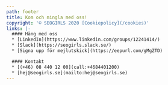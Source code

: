```yaml
---
path: footer
title: Kom och mingla med oss!
copyright: '© SEOGIRLS 2020 [Cookiepolicy](/cookies)'
links: |-
  #### Häng med oss
  * [LinkedIn](https://www.linkedin.com/groups/12241414/)
  * [Slack](https://seogirls.slack.se/)
  * [Signa upp för mejlutskick](https://eepurl.com/gMgZTD)

  #### Kontakt
  * [(+46) 08 440 12 00](call:+4684401200)
  * [hej@seogirls.se](mailto:hej@seogirls.se)
---
```


